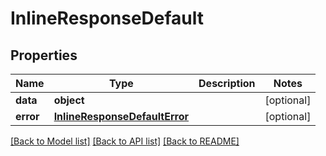 # InlineResponseDefault

## Properties
Name | Type | Description | Notes
------------ | ------------- | ------------- | -------------
**data** | **object** |  | [optional] 
**error** | [**InlineResponseDefaultError**](InlineResponseDefaultError.md) |  | [optional] 

[[Back to Model list]](../README.md#documentation-for-models) [[Back to API list]](../README.md#documentation-for-api-endpoints) [[Back to README]](../README.md)


